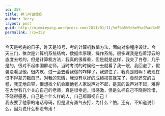 ```yaml
---
id: 358
title: 神马叫做愧疚
author: Jerry
layout: post
guid: http://miemieyang.wordpress.com/2011/01/11/%e7%a5%9e%e9%a9%ac%e5%8f%ab%e5%81%9a%e6%84%a7%e7%96%9a
permalink: /?p=358
---
```

今天是考完的日子，昨天是10号，考的计算机数值方法，面向对象程序设计。今天三门，依次是计算机系统结构，数据库原理，操作系统。很多课我是抱着浮云的态度去考的，但是计算机方法，我真的很看重，但是就是这样，我交了白卷，几乎是的，很对不起李国屏老师，当时考试的时候他一去就看了我一眼，我回避了，假装没看见他，很内疚，过一会去看我做的咋样了，我遮住了，我真是贱啊！我现在恨不得拿刀戳自己，对我的恩情，我没有以好的成绩报答就完了，竟然还交的白卷，我无地自容，很想找个机会跟他老人家说声对不起，是真的说声对不起，难得在大学有几个关心自己的老师，真是很幸运，很感激，但是么样自己不晓得珍惜，不晓得感恩，自己是个什么样的人，自己都鄙视自己！  
我去要了他家的电话号码，但是没有勇气去打，为什么？怕，还有，不知道说什么，因为说什么都没有用！